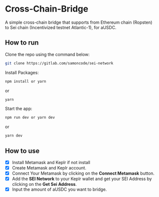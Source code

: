 # Cross-Chain-Bridge
A simple cross-chain bridge that supports from Ethereum chain (Ropsten) to Sei chain (Incentivized testnet Atlantic-1), for aUSDC.

## How to run

Clone the repo using the command below:

```bash
git clone https://gitlab.com/samoncode/sei-network
```

Install Packages:

```bash
npm install or yarn
```
or 

```bash
yarn
```

Start the app:

```bash
npm run dev or yarn dev
```
or 

```bash
yarn dev
```

## How to use

- [x] Install Metamask and Keplr if not install
- [x] Create Metamask and Keplr account. 
- [x] Connect Your Metamask by clicking on the **Connect Metamask** button.
- [x] Add the **SEI Network** to your Keplr wallet and get your SEI Address by clicking on the **Get Sei Address**.
- [x] Input the amount of aUSDC you want to bridge.
